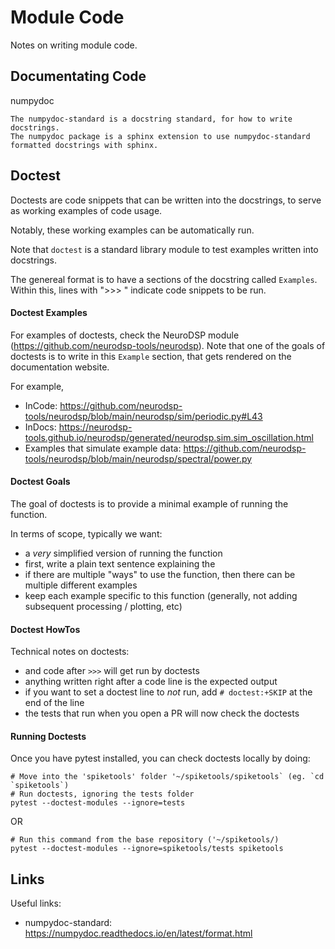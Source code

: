 # Module Code

Notes on writing module code.

## Documentating Code

numpydoc

    The numpydoc-standard is a docstring standard, for how to write docstrings.
    The numpydoc package is a sphinx extension to use numpydoc-standard formatted docstrings with sphinx.

## Doctest

Doctests are code snippets that can be written into the docstrings, to serve as working examples of code usage. 

Notably, these working examples can be automatically run. 

Note that `doctest` is a standard library module to test examples written into docstrings.

The genereal format is to have a sections of the docstring called `Examples`. 
Within this, lines with ">>> " indicate code snippets to be run.

#### Doctest Examples

For examples of doctests, check the NeuroDSP module (https://github.com/neurodsp-tools/neurodsp). 
Note that one of the goals of doctests is to write in this `Example` section, that gets rendered on the documentation website.

For example,
- InCode: https://github.com/neurodsp-tools/neurodsp/blob/main/neurodsp/sim/periodic.py#L43
- InDocs: https://neurodsp-tools.github.io/neurodsp/generated/neurodsp.sim.sim_oscillation.html
- Examples that simulate example data: https://github.com/neurodsp-tools/neurodsp/blob/main/neurodsp/spectral/power.py

#### Doctest Goals

The goal of doctests is to provide a minimal example of running the function.

In terms of scope, typically we want:
- a _very_ simplified version of running the function
- first, write a plain text sentence explaining the
- if there are multiple "ways" to use the function, then there can be multiple different examples
- keep each example specific to this function (generally, not adding subsequent processing / plotting, etc)

#### Doctest HowTos

Technical notes on doctests:
- and code after `>>>` will get run by doctests
- anything written right after a code line is the expected output
- if you want to set a doctest line to _not_ run, add `# doctest:+SKIP` at the end of the line
- the tests that run when you open a PR will now check the doctests

#### Running Doctests

Once you have pytest installed, you can check doctests locally by doing:
```
# Move into the 'spiketools' folder '~/spiketools/spiketools` (eg. `cd `spiketools`)
# Run doctests, ignoring the tests folder
pytest --doctest-modules --ignore=tests
```
OR
```
# Run this command from the base repository ('~/spiketools/)
pytest --doctest-modules --ignore=spiketools/tests spiketools
```

## Links

Useful links:
- numpydoc-standard: https://numpydoc.readthedocs.io/en/latest/format.html
